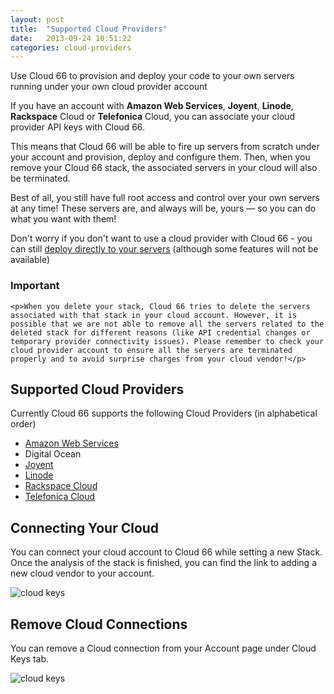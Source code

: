 ```yaml
---
layout: post
title:  "Supported Cloud Providers"
date:   2013-09-24 10:51:22
categories: cloud-providers
---
```


<p class="lead">
    Use Cloud 66 to provision and deploy your code to your own servers running under your own cloud provider account
</p>

If you have an account with <b>Amazon Web Services</b>, <b>Joyent</b>, <b>Linode</b>, <b>Rackspace</b> Cloud or <b>Telefonica</b> Cloud, you can associate your cloud provider API keys with Cloud 66.

This means that Cloud 66 will be able to fire up servers from scratch under your account and provision, deploy and configure them.
Then, when you remove your Cloud 66 stack, the associated servers in your cloud will also be terminated.

Best of all, you still have full root access and control over your own servers at any time! These servers are, and always will be, yours &mdash; so you can do what you want with them!

Don't worry if you don't want to use a cloud provider with Cloud 66 - you can still [deploy directly to your servers](/help/standalone_servers) (although some features will not be available)

<div class="notice">
	<h3>Important</h3>

	<p>When you delete your stack, Cloud 66 tries to delete the servers associated with that stack in your cloud account. However, it is possible that we are not able to remove all the servers related to the deleted stack for different reasons (like API credential changes or temporary provider connectivity issues). Please remember to check your cloud provider account to ensure all the servers are terminated properly and to avoid surprise charges from your cloud vendor!</p>
</div>

## Supported Cloud Providers

Currently Cloud 66 supports the following Cloud Providers (in alphabetical order)

- [Amazon Web Services](/help/cloud_aws)
- Digital Ocean
- [Joyent](/help/cloud_joyent)
- [Linode](/help/cloud_linode)
- [Rackspace Cloud](/help/cloud_rackspace)
- [Telefonica Cloud](/help/cloud_telefonica)

<!--Region breakdown to come.-->

## Connecting Your Cloud
You can connect your cloud account to Cloud 66 while setting a new Stack. Once the analysis of the stack is finished, you can find the link to adding a new cloud vendor to your account.

![cloud keys](http://cdn.cloud66.com.s3.amazonaws.com/images/help/cloud_connect.png)

## Remove Cloud Connections
You can remove a Cloud connection from your Account page under Cloud Keys tab.

![cloud keys](http://cdn.cloud66.com.s3.amazonaws.com/images/help/cloud_keys.png)



